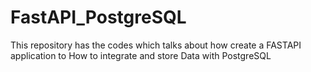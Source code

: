 # FastAPI_PostgreSQL
This repository has the codes which talks about how create a FASTAPI application to How to integrate and store Data with PostgreSQL
